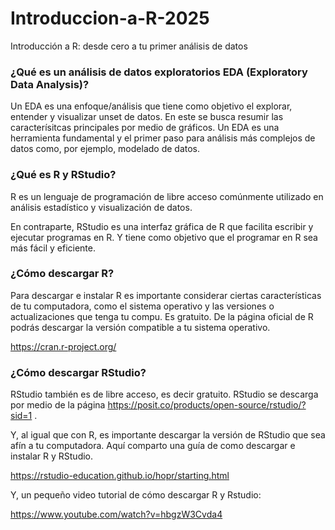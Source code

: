 # Introduccion-a-R-2025
Introducción a R: desde cero a tu primer análisis de datos 

### ¿Qué es un análisis de datos exploratorios EDA (Exploratory Data Analysis)?

Un EDA es una enfoque/análisis que tiene como objetivo el explorar, entender y visualizar unset de datos. En este se busca resumir las caracterísitcas principales por medio de gráficos. 
Un EDA es una herramienta fundamental y el primer paso para análisis más complejos de datos como, por ejemplo, modelado de datos.

### ¿Qué es R y RStudio?

R es un lenguaje de programación de libre acceso comúnmente utilizado en análisis estadístico y visualización de datos. 

En contraparte, RStudio es una interfaz gráfica de R que facilita escribir y ejecutar programas en R. Y tiene como objetivo que el programar en R sea más fácil y eficiente. 

### ¿Cómo descargar R? 

Para descargar e instalar R es importante considerar ciertas características de tu computadora, como el sistema operativo y las versiones o actualizaciones que tenga tu compu. Es gratuito. 
De la página oficial de R podrás descargar la versión compatible a tu sistema operativo. 

https://cran.r-project.org/ 

### ¿Cómo descargar RStudio?

RStudio también es de libre acceso, es decir gratuito.
RStudio se descarga por medio de la página https://posit.co/products/open-source/rstudio/?sid=1 .

Y, al igual que con R, es importante descargar la versión de RStudio que sea afín a tu computadora. 
Aquí comparto una guía de como descargar e instalar R y RStudio. 

https://rstudio-education.github.io/hopr/starting.html

Y, un pequeño video tutorial de cómo descargar R y Rstudio:

https://www.youtube.com/watch?v=hbgzW3Cvda4
